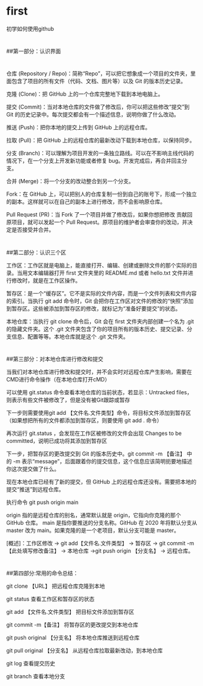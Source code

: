 # first
初学如何使用github

#
##第一部分：认识界面
#
仓库 (Repository / Repo)：简称“Repo”，可以把它想象成一个项目的文件夹，里面包含了项目的所有文件（代码、文档、图片等）以及 Git 的版本历史记录。

克隆 (Clone)：把 GitHub 上的一个仓库完整地下载到本地电脑上。

提交 (Commit)：当对本地仓库的文件做了修改后，你可以把这些修改“提交”到 Git 的历史记录中。每次提交都会有一个描述信息，说明你做了什么改动。

推送 (Push)：把你本地的提交上传到 GitHub 上的远程仓库。

拉取 (Pull)：把 GitHub 上的远程仓库的最新改动下载到本地仓库，以保持同步。

分支 (Branch)：可以理解为项目开发的一条独立路线。可以在不影响主线代码的情况下，在一个分支上开发新功能或者修复 bug。开发完成后，再合并回主分支。

合并 (Merge)：将一个分支的改动整合到另一个分支。

Fork：在 GitHub 上，可以把别人的仓库复制一份到自己的账号下，形成一个独立的副本。这样就可以在自己的副本上进行修改，而不会影响原仓库。

Pull Request (PR)：当 Fork 了一个项目并做了修改后，如果你想把修改 贡献回原项目，就可以发起一个 Pull Request。原项目的维护者会审查你的改动，并决定是否接受并合并。
#
#
##第二部分：认识三个区

工作区：工作区就是电脑上，能直接打开、编辑、创建或删除文件的那个实际的目录。当用文本编辑器打开 first 文件夹里的 README.md 或者 hello.txt 文件并进行修改时，就是在工作区操作。

暂存区：是一个“缓存区”。它不是实际的文件内容，而是一个文件列表和文件内容的索引。当执行 git add 命令时，Git 会把你在工作区对文件的修改的“快照”添加到暂存区。这些被添加到暂存区的修改，就标记为“准备好要提交”的状态。

本地仓库：当执行 git clone 命令后，Git 会在 first 文件夹内部创建一个名为 .git 的隐藏文件夹。这个 .git 文件夹包含了你的项目所有的版本历史、提交记录、分支信息、配置等等。本地仓库就是这个 .git 文件夹。


#
#
##第三部分：对本地仓库进行修改和提交

当我们对本地仓库进行修改和提交时，并不会实时对远程仓库产生影响，需要在CMD进行命令操作（在本地仓库打开cMD）

可以使用 git.status 命令查看本地仓库的当前状态，若显示：Untracked files，则表示有些文件被修改了，但是没有被Git跟踪或暂存

下一步则需要使用git add 【文件名.文件类型】命令，将目标文件添加到暂存区（如果想把所有的文件都添加到暂存区，则要使用 git add . 命令）

再次运行 git.status ，会发现在工作区被修改的文件会出现 Changes to be committed，说明已成功将其添加到暂存区

下一步，把暂存区的更改提交到 Git 的版本历史中。git commit -m 【备注】 中的 -m 表示“message”，后面跟着你的提交信息，这个信息应该简明扼要地描述你这次提交做了什么。

现在本地仓库已经有了新的提交，但 GitHub 上的远程仓库还没有。需要把本地的提交“推送”到远程仓库。

执行命令 git push origin main

origin 指的是远程仓库的别名，通常默认就是 origin，它指向你克隆的那个 GitHub 仓库。
main 是指你要推送的分支名称。GitHub 在 2020 年将默认分支从 master 改为 main。如果克隆的是一个老项目，默认分支可能是 master。

[概述]：工作区修改 -> git add【文件名.文件类型】 -> 暂存区 -> git commit -m【此处填写修改备注】 -> 本地仓库 ->git push origin 【分支名】 -> 远程仓库。


#
#
##第四部分:常用的命令总结：

git clone 【URL】   把远程仓库克隆到本地

git status   查看工作区和暂存区的状态

git add 【文件名.文件类型】   把目标文件添加到暂存区

git commit -m【备注】   将暂存区的更改提交到本地仓库

git push original 【分支名】   将本地仓库推送到远程仓库

git pull original 【分支名】   从远程仓库拉取最新改动，到本地仓库

git log    查看提交历史

git branch   查看本地分支
